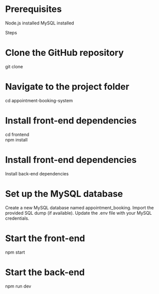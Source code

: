 # Prerequisites
  Node.js installed
  MySQL installed
  
Steps
# Clone the GitHub repository
git clone <your-repository-link>  

# Navigate to the project folder
cd appointment-booking-system  

# Install front-end dependencies
cd frontend  
npm install  

# Install front-end dependencies
Install back-end dependencies

# Set up the MySQL database
Create a new MySQL database named appointment_booking.
Import the provided SQL dump (if available).
Update the .env file with your MySQL credentials.

# Start the front-end
npm start

# Start the back-end
npm run dev

